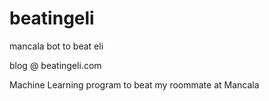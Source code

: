 # beatingeli
mancala bot to beat eli

blog @ beatingeli.com

Machine Learning program to beat my roommate at Mancala
